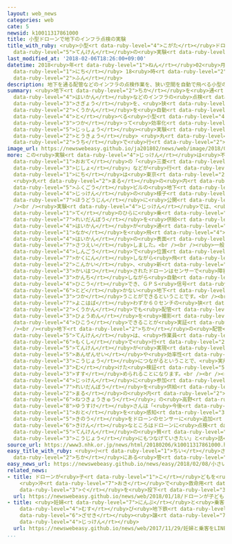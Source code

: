 ```yaml
---
layout: web_news
categories: web
cate: 5
newsid: k10011317861000
title: 小型ドローンで地下のインフラ点検の実験
title_with_ruby: <ruby>小型<rt data-ruby-level="4">こがた</rt></ruby>ドローンで<ruby>地下<rt data-ruby-level="2">ちか</rt></ruby>のインフラ<ruby>点検<rt
  data-ruby-level="5">てんけん</rt></ruby>の<ruby>実験<rt data-ruby-level="4">じっけん</rt></ruby>
last_modified_at: '2018-02-06T18:26:00+09:00'
datetime: 2018<ruby>年<rt data-ruby-level="1">ねん</rt></ruby>02<ruby>月<rt data-ruby-level="1">がつ</rt></ruby>06<ruby>日<rt
  data-ruby-level="1">にち</rt></ruby> 18<ruby>時<rt data-ruby-level="2">じ</rt></ruby>26<ruby>分<rt
  data-ruby-level="2">ふん</rt></ruby>
description: 地下を通る配管などのインフラの点検作業を、狭い空間を自動で飛べる小型のドローンを使って効率化する実証実験が東京 丸の内で行われました。
summary: <ruby>地下<rt data-ruby-level="2">ちか</rt></ruby>を<ruby>通<rt data-ruby-level="2">とお</rt></ruby>る<ruby>配管<rt
  data-ruby-level="4">はいかん</rt></ruby>などのインフラの<ruby>点検<rt data-ruby-level="5">てんけん</rt></ruby><ruby>作業<rt
  data-ruby-level="3">さぎょう</rt></ruby>を、<ruby>狭<rt data-ruby-level="7">せま</rt></ruby>い<ruby>空間<rt
  data-ruby-level="2">くうかん</rt></ruby>を<ruby>自動<rt data-ruby-level="3">じどう</rt></ruby>で<ruby>飛<rt
  data-ruby-level="4">と</rt></ruby>べる<ruby>小型<rt data-ruby-level="4">こがた</rt></ruby>のドローンを<ruby>使<rt
  data-ruby-level="3">つか</rt></ruby>って<ruby>効率化<rt data-ruby-level="5">こうりつか</rt></ruby>する<ruby>実証<rt
  data-ruby-level="5">じっしょう</rt></ruby><ruby>実験<rt data-ruby-level="4">じっけん</rt></ruby>が<ruby>東京<rt
  data-ruby-level="2">とうきょう</rt></ruby> <ruby>丸<rt data-ruby-level="2">まる</rt></ruby>の<ruby>内<rt
  data-ruby-level="2">うち</rt></ruby>で<ruby>行<rt data-ruby-level="2">おこな</rt></ruby>われました。
image_url: https://newswebeasy.github.io/ja201802/news/web/image/2018/02/06/K10011317861_1802062015_1802062019_01_02.jpg
more: この<ruby>実験<rt data-ruby-level="4">じっけん</rt></ruby>は<ruby>不動産<rt data-ruby-level="4">ふどうさん</rt></ruby><ruby>大手<rt
  data-ruby-level="1">おおて</rt></ruby>の「<ruby>三菱<rt data-ruby-level="8">みつびし</rt></ruby><ruby>地所<rt
  data-ruby-level="3">じしょ</rt></ruby>」などが<ruby>行<rt data-ruby-level="2">おこな</rt></ruby>い、６<ruby>日<rt
  data-ruby-level="1">にち</rt></ruby>は<ruby>東京<rt data-ruby-level="2">とうきょう</rt></ruby>
  <ruby>丸<rt data-ruby-level="2">まる</rt></ruby>の<ruby>内<rt data-ruby-level="2">うち</rt></ruby>にある<ruby>複合<rt
  data-ruby-level="5">ふくごう</rt></ruby>ビルの<ruby>地下<rt data-ruby-level="2">ちか</rt></ruby>で<ruby>実験<rt
  data-ruby-level="4">じっけん</rt></ruby>の<ruby>様子<rt data-ruby-level="3">ようす</rt></ruby>が<ruby>報道陣<rt
  data-ruby-level="7">ほうどうじん</rt></ruby>に<ruby>公開<rt data-ruby-level="3">こうかい</rt></ruby>されました。<br
  /><br /><ruby>実験<rt data-ruby-level="4">じっけん</rt></ruby>では、<ruby>重<rt data-ruby-level="3">おも</rt></ruby>さ１５０グラムの<ruby>手<rt
  data-ruby-level="1">て</rt></ruby>のひらに<ruby>乗<rt data-ruby-level="3">の</rt></ruby>るサイズのドローンがビルに<ruby>冷暖房<rt
  data-ruby-level="7">れいだんぼう</rt></ruby>を<ruby>供給<rt data-ruby-level="6">きょうきゅう</rt></ruby>する<ruby>配管<rt
  data-ruby-level="4">はいかん</rt></ruby>が<ruby>通<rt data-ruby-level="2">とお</rt></ruby>るトンネルの<ruby>中<rt
  data-ruby-level="1">なか</rt></ruby>を<ruby>飛<rt data-ruby-level="4">と</rt></ruby>んで<ruby>配管<rt
  data-ruby-level="4">はいかん</rt></ruby>の<ruby>表面<rt data-ruby-level="3">ひょうめん</rt></ruby>などを<ruby>撮影<rt
  data-ruby-level="7">さつえい</rt></ruby>しました。<br /><br /><ruby>一般的<rt data-ruby-level="7">いっぱんてき</rt></ruby>なドローンは、ＧＰＳ<ruby>信号<rt
  data-ruby-level="4">しんごう</rt></ruby>で<ruby>位置<rt data-ruby-level="4">いち</rt></ruby>を<ruby>確認<rt
  data-ruby-level="7">かくにん</rt></ruby>しながら<ruby>飛<rt data-ruby-level="4">と</rt></ruby>びますが、<ruby>今回<rt
  data-ruby-level="2">こんかい</rt></ruby>、<ruby>新<rt data-ruby-level="2">あら</rt></ruby>たに<ruby>開発<rt
  data-ruby-level="3">かいはつ</rt></ruby>されたドローンはセンサーで<ruby>障害物<rt data-ruby-level="6">しょうがいぶつ</rt></ruby>を<ruby>感知<rt
  data-ruby-level="3">かんち</rt></ruby>しながら<ruby>自動<rt data-ruby-level="3">じどう</rt></ruby>で<ruby>飛行<rt
  data-ruby-level="4">ひこう</rt></ruby>でき、ＧＰＳ<ruby>信号<rt data-ruby-level="4">しんごう</rt></ruby>が<ruby>届<rt
  data-ruby-level="6">とど</rt></ruby>かない<ruby>地下<rt data-ruby-level="2">ちか</rt></ruby>でも<ruby>使<rt
  data-ruby-level="3">つか</rt></ruby>うことができるということです。<br /><br /><ruby>実験<rt data-ruby-level="4">じっけん</rt></ruby>では、<ruby>横幅<rt
  data-ruby-level="7">よこはば</rt></ruby>わずか６０センチの<ruby>狭<rt data-ruby-level="7">せま</rt></ruby>い<ruby>空間<rt
  data-ruby-level="2">くうかん</rt></ruby>でも<ruby>配管<rt data-ruby-level="4">はいかん</rt></ruby>の<ruby>表面<rt
  data-ruby-level="3">ひょうめん</rt></ruby>を<ruby>撮影<rt data-ruby-level="7">さつえい</rt></ruby>しながら<ruby>飛行<rt
  data-ruby-level="4">ひこう</rt></ruby>できることが<ruby>実証<rt data-ruby-level="5">じっしょう</rt></ruby>されたということです。<br
  /><br /><ruby>地下<rt data-ruby-level="2">ちか</rt></ruby>の<ruby>配管<rt data-ruby-level="4">はいかん</rt></ruby>などの<ruby>点検<rt
  data-ruby-level="5">てんけん</rt></ruby>は、<ruby>作業員<rt data-ruby-level="3">さぎょういん</rt></ruby>が<ruby>目視<rt
  data-ruby-level="6">もくし</rt></ruby>で<ruby>行<rt data-ruby-level="2">おこな</rt></ruby>っていますが、ドローンによる<ruby>点検<rt
  data-ruby-level="5">てんけん</rt></ruby>が<ruby>実現<rt data-ruby-level="5">じつげん</rt></ruby>すれば、<ruby>安全性<rt
  data-ruby-level="5">あんぜんせい</rt></ruby>や<ruby>効率性<rt data-ruby-level="5">こうりつせい</rt></ruby>の<ruby>向上<rt
  data-ruby-level="3">こうじょう</rt></ruby>につながるということで、<ruby>実用化<rt data-ruby-level="3">じつようか</rt></ruby>に<ruby>向<rt
  data-ruby-level="3">む</rt></ruby>けた<ruby>検証<rt data-ruby-level="5">けんしょう</rt></ruby>がさらに<ruby>進<rt
  data-ruby-level="3">すす</rt></ruby>められることになります。<br /><br /><ruby>今回<rt data-ruby-level="2">こんかい</rt></ruby>の<ruby>実験<rt
  data-ruby-level="4">じっけん</rt></ruby>に<ruby>参加<rt data-ruby-level="4">さんか</rt></ruby>した、ビルに<ruby>冷暖房<rt
  data-ruby-level="7">れいだんぼう</rt></ruby>を<ruby>供給<rt data-ruby-level="6">きょうきゅう</rt></ruby>する「<ruby>丸<rt
  data-ruby-level="2">まる</rt></ruby>の<ruby>内<rt data-ruby-level="2">うち</rt></ruby><ruby>熱供給<rt
  data-ruby-level="6">ねつきょうきゅう</rt></ruby>」の<ruby>高野<rt data-ruby-level="2">たかの</rt></ruby><ruby>祐輔<rt
  data-ruby-level="8">ゆうすけ</rt></ruby>さんは「<ruby>今後<rt data-ruby-level="2">こんご</rt></ruby>はにおいや<ruby>音<rt
  data-ruby-level="1">おと</rt></ruby>を<ruby>感知<rt data-ruby-level="3">かんち</rt></ruby>する<ruby>機能<rt
  data-ruby-level="5">きのう</rt></ruby>をドローンのセンサーに<ruby>追加<rt data-ruby-level="4">ついか</rt></ruby>し、<ruby>危険<rt
  data-ruby-level="6">きけん</rt></ruby>なところはドローンに<ruby>点検<rt data-ruby-level="5">てんけん</rt></ruby>してもらうことで<ruby>点検<rt
  data-ruby-level="5">てんけん</rt></ruby>の<ruby>質<rt data-ruby-level="5">しつ</rt></ruby>の<ruby>向上<rt
  data-ruby-level="3">こうじょう</rt></ruby>にもつなげていきたい」と<ruby>話<rt data-ruby-level="2">はな</rt></ruby>しています。
source_url: https://www3.nhk.or.jp/news/html/20180206/k10011317861000.html
easy_title_with_ruby: <ruby>小<rt data-ruby-level="1">ちい</rt></ruby>さいドローンでビルの<ruby>地下<rt
  data-ruby-level="2">ちか</rt></ruby>にある<ruby>管<rt data-ruby-level="4">くだ</rt></ruby>をチェックする
easy_news_url: https://newswebeasy.github.io/news/easy/2018/02/08/小さいドローンでビルの地下にある管をチェックする
related_news:
- title: ドローンが<ruby>子<rt data-ruby-level="1">こ</rt></ruby>どもを<ruby>救助<rt data-ruby-level="4">きゅうじょ</rt></ruby>
    <ruby>沖<rt data-ruby-level="7">おき</rt></ruby>で<ruby>救命用<rt data-ruby-level="4">きゅうめいよう</rt></ruby><ruby>具<rt
    data-ruby-level="3">ぐ</rt></ruby>を<ruby>投下<rt data-ruby-level="3">とうか</rt></ruby>
  url: https://newswebeasy.github.io/news/web/2018/01/18/ドローンが子どもを救助-沖で救命用具を投下
- title: <ruby>妊婦<rt data-ruby-level="7">にんぷ</rt></ruby>と<ruby>乗客<rt data-ruby-level="3">じょうきゃく</rt></ruby>をＬＩＮＥで<ruby>結<rt
    data-ruby-level="4">むす</rt></ruby>び<ruby>地下鉄<rt data-ruby-level="3">ちかてつ</rt></ruby>で<ruby>座席<rt
    data-ruby-level="6">ざせき</rt></ruby><ruby>譲<rt data-ruby-level="7">ゆず</rt></ruby>る<ruby>実験<rt
    data-ruby-level="4">じっけん</rt></ruby>
  url: https://newswebeasy.github.io/news/web/2017/11/29/妊婦と乗客をLINEで結び地下鉄で座席譲る実験
...
```

